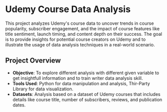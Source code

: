 # Udemy Course Data Analysis

This project analyzes Udemy's course data to uncover trends in course popularity, subscriber engagement, and the impact of course features like title sentiment, launch timing, and content depth on their success. The goal is to provide insights for potential course creators on Udemy and to illustrate the usage of data analysis techniques in a real-world scenario.

## Project Overview

- **Objective**: To explore different analysis with different given variable to get insightfull information and to train writer data analysis skill.
- **Tools Used**: Python for data manipulation and analysis, Thir-Party Library for data visualization.
- **Datasets**: Analysis based on a dataset of Udemy courses that includes details like course title, number of subscribers, reviews, and publication dates.
